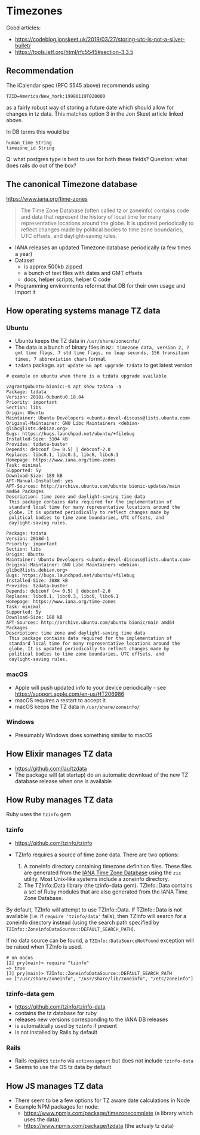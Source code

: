 # Timezones

Good articles:

- https://codeblog.jonskeet.uk/2019/03/27/storing-utc-is-not-a-silver-bullet/
- https://tools.ietf.org/html/rfc5545#section-3.3.5

## Recommendation

The iCalendar spec (RFC 5545 above) recommends using

    TZID=America/New_York:19980119T020000

as a fairly robust way of storing a future date which should allow for changes
in tz data. This matches option 3 in the Jon Skeet article linked above.

In DB terms this would be

    human_time String
    timezone_id String

Q: what postgres type is best to use for both these fields? Question: what does
rails do out of the box?

## The canonical Timezone database

https://www.iana.org/time-zones

> The Time Zone Database (often called tz or zoneinfo) contains code and data
> that represent the history of local time for many representative locations
> around the globe. It is updated periodically to reflect changes made by
> political bodies to time zone boundaries, UTC offsets, and daylight-saving
> rules.

- IANA releases an updated Timezone database periodically (a few times a year)
- Dataset
    - is approx 500kb zipped
    - a bunch of text files with dates and GMT offsets
    - docs, helper scripts, helper C code
- Programming environments reformat that DB for their own usage and import it

## How operating systems manage TZ data

### Ubuntu

- Ubuntu keeps the TZ data in `/usr/share/zoneinfo/`
- The data is a bunch of binary files in
  `NZ: timezone data, version 2, 7 gmt time flags, 7 std time flags, no leap seconds, 156 transition times, 7 abbreviation chars`
  format.
- `tzdata` package. `apt update && apt upgrade tzdata` to get latest version

```
# example on ubuntu when there is a tzdata upgrade available

vagrant@ubuntu-bionic:~$ apt show tzdata -a
Package: tzdata
Version: 2018i-0ubuntu0.18.04
Priority: important
Section: libs
Origin: Ubuntu
Maintainer: Ubuntu Developers <ubuntu-devel-discuss@lists.ubuntu.com>
Original-Maintainer: GNU Libc Maintainers <debian-glibc@lists.debian.org>
Bugs: https://bugs.launchpad.net/ubuntu/+filebug
Installed-Size: 3104 kB
Provides: tzdata-buster
Depends: debconf (>= 0.5) | debconf-2.0
Replaces: libc0.1, libc0.3, libc6, libc6.1
Homepage: https://www.iana.org/time-zones
Task: minimal
Supported: 5y
Download-Size: 189 kB
APT-Manual-Installed: yes
APT-Sources: http://archive.ubuntu.com/ubuntu bionic-updates/main amd64 Packages
Description: time zone and daylight-saving time data
 This package contains data required for the implementation of
 standard local time for many representative locations around the
 globe. It is updated periodically to reflect changes made by
 political bodies to time zone boundaries, UTC offsets, and
 daylight-saving rules.

Package: tzdata
Version: 2018d-1
Priority: important
Section: libs
Origin: Ubuntu
Maintainer: Ubuntu Developers <ubuntu-devel-discuss@lists.ubuntu.com>
Original-Maintainer: GNU Libc Maintainers <debian-glibc@lists.debian.org>
Bugs: https://bugs.launchpad.net/ubuntu/+filebug
Installed-Size: 3088 kB
Provides: tzdata-buster
Depends: debconf (>= 0.5) | debconf-2.0
Replaces: libc0.1, libc0.3, libc6, libc6.1
Homepage: https://www.iana.org/time-zones
Task: minimal
Supported: 5y
Download-Size: 188 kB
APT-Sources: http://archive.ubuntu.com/ubuntu bionic/main amd64 Packages
Description: time zone and daylight-saving time data
 This package contains data required for the implementation of
 standard local time for many representative locations around the
 globe. It is updated periodically to reflect changes made by
 political bodies to time zone boundaries, UTC offsets, and
 daylight-saving rules.
```

### macOS

- Apple will push updated info to your device periodically - see
  https://support.apple.com/en-us/HT206986
- macOS requires a restart to accept it
- macOS keeps the TZ data in `/usr/share/zoneinfo/`

### Windows

- Presumably Windows does something similar to macOS

## How Elixir manages TZ data

- https://github.com/lau/tzdata
- The package will (at startup) do an automatic download of the new TZ database
  release when one is available

## How Ruby manages TZ data

Ruby uses the `tzinfo` gem

### tzinfo

- https://github.com/tzinfo/tzinfo

- TZInfo requires a source of time zone data. There are two options:
    1. A zoneinfo directory containing timezone definition files. These files
       are generated from the
       [IANA Time Zone Database](https://www.iana.org/time-zones) using the
       `zic` utility. Most Unix-like systems include a zoneinfo directory.
    2. The TZInfo::Data library (the tzinfo-data gem). TZInfo::Data contains a
       set of Ruby modules that are also generated from the IANA Time Zone
       Database.

By default, TZInfo will attempt to use TZInfo::Data. If TZInfo::Data is not
available (i.e. if `require 'tzinfo/data'` fails), then TZInfo will search for a
zoneinfo directory instead (using the search path specified by
`TZInfo::ZoneinfoDataSource::DEFAULT_SEARCH_PATH`).

If no data source can be found, a `TZInfo::DataSourceNotFound` exception will be
raised when TZInfo is used.

```
# on macos
[2] pry(main)> require "tzinfo"
=> true
[3] pry(main)> TZInfo::ZoneinfoDataSource::DEFAULT_SEARCH_PATH
=> ["/usr/share/zoneinfo", "/usr/share/lib/zoneinfo", "/etc/zoneinfo"]
```

### tzinfo-data gem

- https://github.com/tzinfo/tzinfo-data
- contains the tz database for ruby
- releases new versions corresponding to the IANA DB releases
- is automatically used by `tzinfo` if present
- is not installed by Rails by default

### Rails

- Rails requires `tzinfo` via `activesupport` but does not include `tzinfo-data`
- Seems to use the OS tz data by default

## How JS manages TZ data

- There seem to be a few options for TZ aware date calculations in Node
- Example NPM packages for node:
    - https://www.npmjs.com/package/timezonecomplete (a library which uses the
      data)
    - https://www.npmjs.com/package/tzdata (the actualy tz data)
